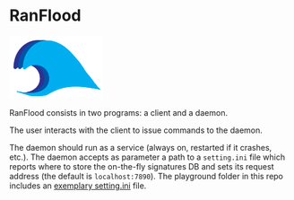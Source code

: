 # RanFlood

<img src="icon.png?raw=true" width="33%">

RanFlood consists in two programs: a client and a daemon.

The user interacts with the client to issue commands to the daemon.

The daemon should run as a service (always on, restarted if it crashes, etc.). The daemon accepts as parameter a path to a `setting.ini` file which reports where to store the on-the-fly signatures DB and sets its request address (the default is `localhost:7890`). The playground folder in this repo includes an [exemplary setting.ini](https://github.com/thesave/ranflood/blob/master/src/test/java/playground/settings.ini) file.